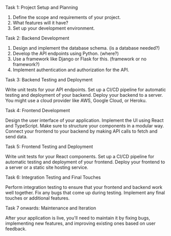 Task 1: Project Setup and Planning

1. Define the scope and requirements of your project. 
1. What features will it have?
1. Set up your development environment. 

Task 2: Backend Development

1. Design and implement the database schema. (is a database needed?)
1. Develop the API endpoints using Python.  (where?)
1. Use a framework like Django or Flask for this. (framework or no framework?)
1. Implement authentication and authorization for the API. 

Task 3: Backend Testing and Deployment

Write unit tests for your API endpoints.
Set up a CI/CD pipeline for automatic testing and deployment of your backend.
Deploy your backend to a server. You might use a cloud provider like AWS, Google Cloud, or Heroku.

Task 4: Frontend Development

Design the user interface of your application.
Implement the UI using React and TypeScript. Make sure to structure your components in a modular way.
Connect your frontend to your backend by making API calls to fetch and send data.

Task 5: Frontend Testing and Deployment

Write unit tests for your React components.
Set up a CI/CD pipeline for automatic testing and deployment of your frontend.
Deploy your frontend to a server or a static site hosting service.

Task 6: Integration Testing and Final Touches

Perform integration testing to ensure that your frontend and backend work well together.
Fix any bugs that come up during testing.
Implement any final touches or additional features.

Task 7 onwards: Maintenance and Iteration

After your application is live, you'll need to maintain it by fixing bugs, implementing new features, and improving existing ones based on user feedback.
